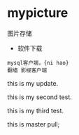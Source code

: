 # mypicture
图片存储

- 软件下载

```
mysql客户端，{ni hao}
翻墙 影梭客户端

```
this is my update.

this is my second test.

this is my third test.

this is master pull;